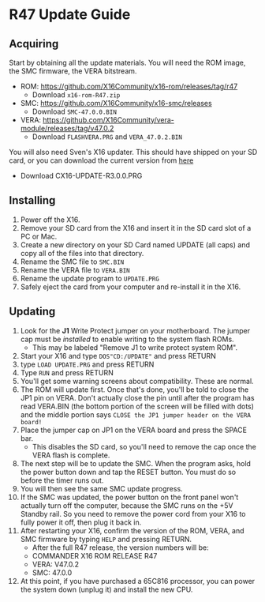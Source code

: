 # R47 Update Guide

## Acquiring

Start by obtaining all the update materials. You will need the ROM image, the 
SMC firmware, the VERA bitstream.

* ROM: https://github.com/X16Community/x16-rom/releases/tag/r47
  * Download `x16-rom-R47.zip`
* SMC: https://github.com/X16Community/x16-smc/releases
  * Download `SMC-47.0.0.BIN`
* VERA: https://github.com/X16Community/vera-module/releases/tag/v47.0.2
  * Download `FLASHVERA.PRG` and `VERA_47.0.2.BIN`
  
You will also need Sven's X16 updater. This should have shipped on your SD card,
or you can download the current version from [here](https://github.com/FlightControl-User/x16-flash/releases/tag/r3.0.0)

* Download CX16-UPDATE-R3.0.0.PRG

## Installing

1. Power off the X16.
2. Remove your SD card from the X16 and insert it in the SD card slot of a PC or
   Mac.
3. Create a new directory on your SD Card named UPDATE (all caps) and copy all
   of the files into that directory.
4. Rename the SMC file to `SMC.BIN`
5. Rename the VERA file to `VERA.BIN`
6. Rename the update program to `UPDATE.PRG`
7. Safely eject the card from your computer and re-install it in the X16.

## Updating

1. Look for the **J1** Write Protect jumper on your motherboard. The jumper cap
   must be _installed_ to enable writing to the system flash ROMs. 
   * This may be labeled "Remove J1 to write protect system ROM".
2. Start your X16 and type `DOS"CD:/UPDATE"` and press RETURN
3. type `LOAD UPDATE.PRG` and press RETURN
4. Type `RUN` and press RETURN
5. You'll get some warning screens about compatibility. These are normal.
6. The ROM will update first. Once that's done, you'll be told to close the JP1
   pin on VERA. Don't actually close the pin until after the program has read 
   VERA.BIN (the bottom portion of the screen will be filled with dots) and the
   middle portion says `CLOSE the JP1 jumper header on the VERA board!`
7. Place the jumper cap on JP1 on the VERA board and press the SPACE bar. 
   * This disables the SD card, so you'll need to remove the cap once the
     VERA flash is complete.
8. The next step will be to update the SMC. When the program asks, hold the
   power button down and tap the RESET button. You must do so before the timer
   runs out. 
9. You will then see the same SMC update progress.
10. If the SMC was updated, the power button on the front panel won't actually
    turn off the computer, because the SMC runs on the +5V Standby rail. So you
    need to remove the power cord from your X16 to fully power it off, then plug
    it back in. 
11. After restarting your X16, confirm the version of the ROM, VERA, and SMC
    firmware by typing `HELP` and pressing RETURN.
    * After the full R47 release, the version numbers will be:
    * COMMANDER X16 ROM RELEASE R47
    * VERA: V47.0.2
    * SMC: 47.0.0
12. At this point, if you have purchased a 65C816 processor, you can power the
    system down (unplug it) and install the new CPU.
